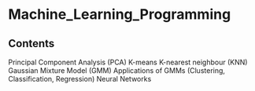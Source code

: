 # Machine_Learning_Programming  

## Contents  

Principal Component Analysis (PCA)
K-means
K-nearest neighbour (KNN)
Gaussian Mixture Model (GMM)
Applications of GMMs (Clustering, Classification, Regression)
Neural Networks
